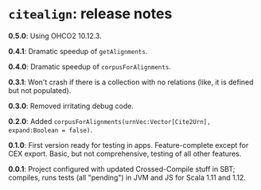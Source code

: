 # `citealign`: release notes

**0.5.0**: Using OHCO2 10.12.3.

**0.4.1**: Dramatic speedup of `getAlignments`.

**0.4.0**: Dramatic speedup of `corpusForAlignments`.

**0.3.1**: Won't crash if there is a collection with no relations (like, it is defined but not populated).

**0.3.0**: Removed irritating debug code.

**0.2.0**: Added `corpusForAlignments(urnVec:Vector[Cite2Urn], expand:Boolean = false)`.

**0.1.0**: First version ready for testing in apps. Feature-complete except for CEX export. Basic, but not comprehensive, testing of all other features.

**0.0.1**: Project configured with updated Crossed-Compile stuff in SBT; compiles, runs tests (all "pending") in JVM and JS for Scala 1.11 and 1.12.

